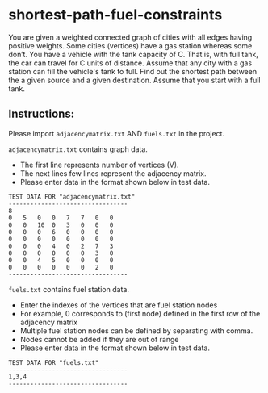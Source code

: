 # shortest-path-fuel-constraints
You are given a weighted connected graph of cities with all edges having positive weights. Some cities (vertices) have a gas station whereas some don’t. You have a vehicle with the tank capacity of C. That is, with full tank, the car can travel for C units of distance. Assume that any city with a gas station can fill the vehicle's tank to full. Find out the shortest path between the a given source and a given destination. Assume that you start with a full tank.

## Instructions: 
Please import `adjacencymatrix.txt` AND `fuels.txt` in the project.

`adjacencymatrix.txt` contains graph data.
* The first line represents number of vertices (V).
* The next lines few lines represent the adjacency matrix. 
* Please enter data in the format shown below in test data.

```
TEST DATA FOR "adjacencymatrix.txt"
---------------------------------
8
0	5	0	0	7	7	0	0
0	0	10	0	3	0	0	0
0	0	0	6	0	0	0	0
0	0	0	0	0	0	0	0
0	0	0	4	0	2	7	3
0	0	0	0	0	0	3	0
0	0	4	5	0	0	0	0
0	0	0	0	0	0	2	0
---------------------------------
```

`fuels.txt` contains fuel station data.
* Enter the indexes of the vertices that are fuel station nodes
* For example, 0 corresponds to (first node) defined in the first row of the adjacency matrix
* Multiple fuel station nodes can be defined by separating with comma.
* Nodes cannot be added if they are out of range
* Please enter data in the format shown below in test data.

```
TEST DATA FOR "fuels.txt"
---------------------------------
1,3,4
---------------------------------
```